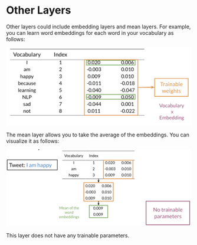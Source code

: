 # Other Layers

Other layers could include embedding layers and mean layers. For example, you can learn word embeddings for each word in your vocabulary as follows: 

![](uYg7KPykSsyIOyj8pIrMSQ_ee6cfd6703204cefa7597a6253b272f4_Screen-Sh.png)

The mean layer allows you to take the average of the embeddings. You can visualize it as follows: 

![](wH_3myEmSJG_95shJhiRLg_e7a343617042422493452ceb98c693b8_Screen-Sh.png)

This layer does not have any trainable parameters. 

